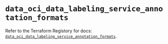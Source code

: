 # `data_oci_data_labeling_service_annotation_formats`

Refer to the Terraform Registory for docs: [`data_oci_data_labeling_service_annotation_formats`](https://registry.terraform.io/providers/oracle/oci/6.18.0/docs/data-sources/data_labeling_service_annotation_formats).
